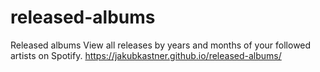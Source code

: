 # released-albums
Released albums
View all releases by years and months of your followed artists on Spotify.
https://jakubkastner.github.io/released-albums/
